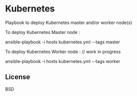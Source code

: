 Kubernetes
==========

Playbook to deploy Kubernetes master and/or worker node(s)

To deploy Kubernetes Master node :

ansible-playbook -i hosts kubernetes.yml --tags master


To deploy Kubernetes Worker node : // work in progress

ansible-playbook -i hosts kubernetes.yml --tags worker


License
-------

BSD
